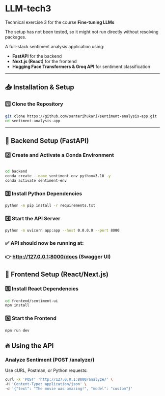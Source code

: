# LLM-tech3
Technical exercise 3 for the course **Fine-tuning LLMs**

The setup has not been tested, so it might not run directly without resolving packages.

A full-stack sentiment analysis application using:
- **FastAPI** for the backend
- **Next.js (React)** for the frontend
- **Hugging Face Transformers & Groq API** for sentiment classification

---

## 📥 Installation & Setup
### **1️⃣ Clone the Repository**
```bash
git clone https://github.com/santerihukari/sentiment-analysis-app.git
cd sentiment-analysis-app
```

---

## 🚀 Backend Setup (FastAPI)
### **2️⃣ Create and Activate a Conda Environment**
```bash

cd backend
conda create --name sentiment-env python=3.10 -y
conda activate sentiment-env
```
### **3️⃣ Install Python Dependencies**
```bash
python -m pip install -r requirements.txt
```

### **4️⃣ Start the API Server**

```bash
python -m uvicorn app:app --host 0.0.0.0 --port 8000
```

### ✅ API should now be running at:
### 👉 http://127.0.0.1:8000/docs (Swagger UI)

## 🎨 Frontend Setup (React/Next.js)
### **5️⃣ Install React Dependencies**


```bash
cd frontend/sentiment-ui
npm install
```


### 6️⃣ Start the Frontend
```bash
npm run dev
```
## 🔥 Using the API
### Analyze Sentiment (POST /analyze/)
 Use cURL, Postman, or Python requests:

```bash
curl -X 'POST' 'http://127.0.0.1:8000/analyze/' \
-H 'Content-Type: application/json' \
-d '{"text": "The movie was amazing!", "model": "custom"}'
```

